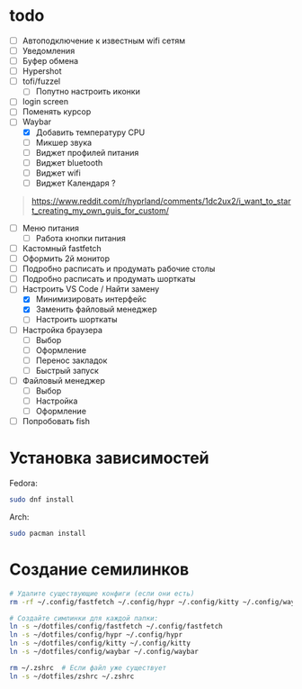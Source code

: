 # todo
- [ ] Автоподключение к известным wifi сетям
- [ ] Уведомления
- [ ] Буфер обмена
- [ ] Hypershot
- [ ] tofi/fuzzel
	- [ ] Попутно настроить иконки
- [ ] login screen
- [ ] Поменять курсор
- [ ] Waybar
	- [x] Добавить температуру CPU
	- [ ] Микшер звука
	- [ ] Виджет профилей питания
	- [ ] Виджет bluetooth
	- [ ] Виджет wifi 
	- [ ] Виджет Календаря ?

>https://www.reddit.com/r/hyprland/comments/1dc2ux2/i_want_to_start_creating_my_own_guis_for_custom/
- [ ] Меню питания
	- [ ] Работа кнопки питания
- [ ] Кастомный fastfetch
- [ ] Оформить 2й монитор
- [ ] Подробно расписать и продумать рабочие столы
- [ ] Подробно расписать и продумать шорткаты
- [ ] Настроить VS Code / Найти замену
	- [x] Минимизировать интерфейс
	- [x] Заменить файловый менеджер
	- [ ] Настроить шорткаты
- [ ] Настройка браузера
	- [ ] Выбор
	- [ ] Оформление
	- [ ] Перенос закладок
	- [ ] Быстрый запуск
- [ ] Файловый менеджер
	- [ ] Выбор 
	- [ ] Настройка
	- [ ] Оформление
- [ ] Попробовать fish

# Установка зависимостей
Fedora:
```bash
sudo dnf install 
```
Arch:
```bash
sudo pacman install 
```

# Создание семилинков
```bash
# Удалите существующие конфиги (если они есть)
rm -rf ~/.config/fastfetch ~/.config/hypr ~/.config/kitty ~/.config/waybar

# Создайте симлинки для каждой папки:
ln -s ~/dotfiles/config/fastfetch ~/.config/fastfetch
ln -s ~/dotfiles/config/hypr ~/.config/hypr
ln -s ~/dotfiles/config/kitty ~/.config/kitty
ln -s ~/dotfiles/config/waybar ~/.config/waybar

rm ~/.zshrc  # Если файл уже существует
ln -s ~/dotfiles/zshrc ~/.zshrc
```

